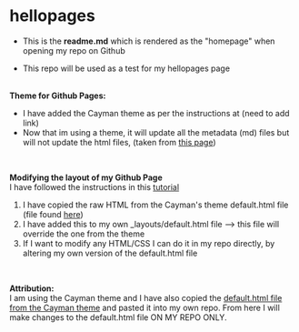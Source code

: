 # hellopages

* This is the **readme.md** which is rendered as the "homepage" when opening my repo on Github

* This repo will be used as a test for my hellopages page    <br/><br/>

**Theme for Github Pages:**  
* I have added the Cayman theme as per the instructions at (need to add link)  
* Now that im using a theme, it will update all the metadata (md) files but will not update the html files, (taken from [this page](https://docs.github.com/en/free-pro-team@latest/github/working-with-github-pages/adding-a-theme-to-your-github-pages-site-with-the-theme-chooser#:~:text=Under%20your%20repository%20name%2C%20click,your%20site's%20README.md%20file.))
<br/>

**Modifying the layout of my Github Page**  
I have followed the instructions in this [tutorial](https://aregsar.com/blog/2019/how-to-customize-your-github-pages-blog-layout-in-five-minutes/)  
1. I have copied the raw HTML from the Cayman's theme default.html file (file found [here](https://github.com/pages-themes/cayman/blob/master/_layouts/default.html))  
2. I have added this to my own _layouts/default.html file --> this file will override the one from the theme  
3. If I want to modify any HTML/CSS I can do it in my repo directly, by altering my own version of the default.html file  
<br/>

**Attribution:**  
I am using the Cayman theme and I have also copied the [default.html file from the Cayman theme](https://github.com/pages-themes/cayman/blob/master/_layouts/default.html) and pasted it into my own repo. From here I will make changes to the default.html file ON MY REPO ONLY.
